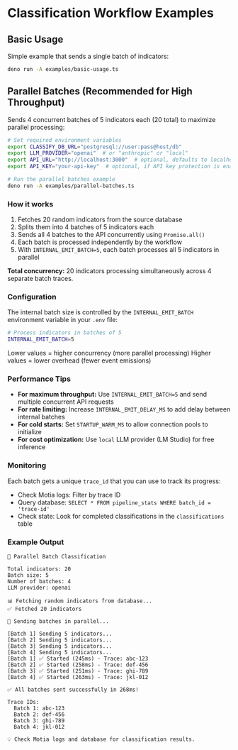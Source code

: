 # Classification Workflow Examples

## Basic Usage

Simple example that sends a single batch of indicators:

```bash
deno run -A examples/basic-usage.ts
```

## Parallel Batches (Recommended for High Throughput)

Sends 4 concurrent batches of 5 indicators each (20 total) to maximize parallel processing:

```bash
# Set required environment variables
export CLASSIFY_DB_URL="postgresql://user:pass@host/db"
export LLM_PROVIDER="openai"  # or "anthropic" or "local"
export API_URL="http://localhost:3000"  # optional, defaults to localhost:3000
export API_KEY="your-api-key"  # optional, if API key protection is enabled

# Run the parallel batches example
deno run -A examples/parallel-batches.ts
```

### How it works

1. Fetches 20 random indicators from the source database
2. Splits them into 4 batches of 5 indicators each
3. Sends all 4 batches to the API concurrently using `Promise.all()`
4. Each batch is processed independently by the workflow
5. With `INTERNAL_EMIT_BATCH=5`, each batch processes all 5 indicators in parallel

**Total concurrency:** 20 indicators processing simultaneously across 4 separate batch traces.

### Configuration

The internal batch size is controlled by the `INTERNAL_EMIT_BATCH` environment variable in your `.env` file:

```bash
# Process indicators in batches of 5
INTERNAL_EMIT_BATCH=5
```

Lower values = higher concurrency (more parallel processing)
Higher values = lower overhead (fewer event emissions)

### Performance Tips

- **For maximum throughput:** Use `INTERNAL_EMIT_BATCH=5` and send multiple concurrent API requests
- **For rate limiting:** Increase `INTERNAL_EMIT_DELAY_MS` to add delay between internal batches
- **For cold starts:** Set `STARTUP_WARM_MS` to allow connection pools to initialize
- **For cost optimization:** Use `local` LLM provider (LM Studio) for free inference

### Monitoring

Each batch gets a unique `trace_id` that you can use to track its progress:

- Check Motia logs: Filter by trace ID
- Query database: `SELECT * FROM pipeline_stats WHERE batch_id = 'trace-id'`
- Check state: Look for completed classifications in the `classifications` table

### Example Output

```
🚀 Parallel Batch Classification

Total indicators: 20
Batch size: 5
Number of batches: 4
LLM provider: openai

📊 Fetching random indicators from database...
✅ Fetched 20 indicators

🔄 Sending batches in parallel...

[Batch 1] Sending 5 indicators...
[Batch 2] Sending 5 indicators...
[Batch 3] Sending 5 indicators...
[Batch 4] Sending 5 indicators...
[Batch 1] ✅ Started (245ms) - Trace: abc-123
[Batch 2] ✅ Started (258ms) - Trace: def-456
[Batch 3] ✅ Started (251ms) - Trace: ghi-789
[Batch 4] ✅ Started (263ms) - Trace: jkl-012

✅ All batches sent successfully in 268ms!

Trace IDs:
  Batch 1: abc-123
  Batch 2: def-456
  Batch 3: ghi-789
  Batch 4: jkl-012

💡 Check Motia logs and database for classification results.
```
